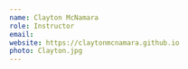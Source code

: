 ```yaml
---
name: Clayton McNamara
role: Instructor
email: 
website: https://claytonmcnamara.github.io
photo: Clayton.jpg
---
```


